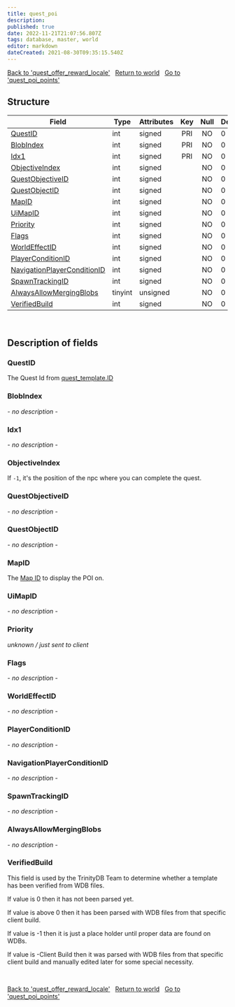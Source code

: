 ```yaml
---
title: quest_poi
description: 
published: true
date: 2022-11-21T21:07:56.807Z
tags: database, master, world
editor: markdown
dateCreated: 2021-08-30T09:35:15.540Z
---
```


<a href="https://trinitycore.info/en/database/master/world/quest_offer_reward_locale" class="mt-5 v-btn v-btn--depressed v-btn--flat v-btn--outlined theme--light v-size--default darkblue--text text--lighten-3"><span class="v-btn__content"><i aria-hidden="true" class="v-icon notranslate v-icon--left mdi mdi-arrow-left theme--light"></i><span>Back to 'quest_offer_reward_locale'</span></span></a>&nbsp;&nbsp;&nbsp;<a href="https://trinitycore.info/en/database/master/world/home" class="mt-5 v-btn v-btn--depressed v-btn--flat v-btn--outlined theme--light v-size--default darkblue--text text--lighten-3"><span class="v-btn__content"><i aria-hidden="true" class="v-icon notranslate v-icon--left mdi mdi-home-outline theme--light"></i><span>Return to world</span></span></a>&nbsp;&nbsp;&nbsp;<a href="https://trinitycore.info/en/database/master/world/quest_poi_points" class="mt-5 v-btn v-btn--depressed v-btn--flat v-btn--outlined theme--light v-size--default darkblue--text text--lighten-3"><span class="v-btn__content"><span>Go to 'quest_poi_points'</span><i aria-hidden="true" class="v-icon notranslate v-icon--right mdi mdi-arrow-right theme--light"></i></span></a>

## Structure

| Field | Type | Attributes | Key | Null | Default | Extra | Comment |
| --- | --- | --- | :---: | :---: | --- | --- | --- |
| [QuestID](#questid) | int | signed | PRI | NO | 0 |  |  |
| [BlobIndex](#blobindex) | int | signed | PRI | NO | 0 |  |  |
| [Idx1](#idx1) | int | signed | PRI | NO | 0 |  |  |
| [ObjectiveIndex](#objectiveindex) | int | signed |  | NO | 0 |  |  |
| [QuestObjectiveID](#questobjectiveid) | int | signed |  | NO | 0 |  |  |
| [QuestObjectID](#questobjectid) | int | signed |  | NO | 0 |  |  |
| [MapID](#mapid) | int | signed |  | NO | 0 |  |  |
| [UiMapID](#uimapid) | int | signed |  | NO | 0 |  |  |
| [Priority](#priority) | int | signed |  | NO | 0 |  |  |
| [Flags](#flags) | int | signed |  | NO | 0 |  |  |
| [WorldEffectID](#worldeffectid) | int | signed |  | NO | 0 |  |  |
| [PlayerConditionID](#playerconditionid) | int | signed |  | NO | 0 |  |  |
| [NavigationPlayerConditionID](#navigationplayerconditionid) | int | signed |  | NO | 0 |  |  |
| [SpawnTrackingID](#spawntrackingid) | int | signed |  | NO | 0 |  |  |
| [AlwaysAllowMergingBlobs](#alwaysallowmergingblobs) | tinyint | unsigned |  | NO | 0 |  |  |
| [VerifiedBuild](#verifiedbuild) | int | signed |  | NO | 0 |  |  |
&nbsp;
## Description of fields

### QuestID
The Quest Id from [quest_template.ID](../world/quest_template#id)
&nbsp;

### BlobIndex
*- no description -*
&nbsp;

### Idx1
*- no description -*
&nbsp;

### ObjectiveIndex
If `-1`, it's the position of the npc where you can complete the quest.
&nbsp;

### QuestObjectiveID
*- no description -*
&nbsp;

### QuestObjectID
*- no description -*
&nbsp;

### MapID
The [Map ID](https://wow.tools/dbc/?dbc=map) to display the POI on.
&nbsp;

### UiMapID
*- no description -*
&nbsp;

### Priority
*unknown / just sent to client*
&nbsp;

### Flags
*- no description -*
&nbsp;

### WorldEffectID
*- no description -*
&nbsp;

### PlayerConditionID
*- no description -*
&nbsp;

### NavigationPlayerConditionID
*- no description -*
&nbsp;

### SpawnTrackingID
*- no description -*
&nbsp;

### AlwaysAllowMergingBlobs
*- no description -*
&nbsp;

### VerifiedBuild
This field is used by the TrinityDB Team to determine whether a template has been verified from WDB files.

If value is 0 then it has not been parsed yet.

If value is above 0 then it has been parsed with WDB files from that specific client build.

If value is -1 then it is just a place holder until proper data are found on WDBs.

If value is -Client Build then it was parsed with WDB files from that specific client build and manually edited later for some special necessity.

&nbsp;

<a href="https://trinitycore.info/en/database/master/world/quest_offer_reward_locale" class="mt-5 v-btn v-btn--depressed v-btn--flat v-btn--outlined theme--light v-size--default darkblue--text text--lighten-3"><span class="v-btn__content"><i aria-hidden="true" class="v-icon notranslate v-icon--left mdi mdi-arrow-left theme--light"></i><span>Back to 'quest_offer_reward_locale'</span></span></a>&nbsp;&nbsp;&nbsp;<a href="https://trinitycore.info/en/database/master/world/home" class="mt-5 v-btn v-btn--depressed v-btn--flat v-btn--outlined theme--light v-size--default darkblue--text text--lighten-3"><span class="v-btn__content"><i aria-hidden="true" class="v-icon notranslate v-icon--left mdi mdi-home-outline theme--light"></i><span>Return to world</span></span></a>&nbsp;&nbsp;&nbsp;<a href="https://trinitycore.info/en/database/master/world/quest_poi_points" class="mt-5 v-btn v-btn--depressed v-btn--flat v-btn--outlined theme--light v-size--default darkblue--text text--lighten-3"><span class="v-btn__content"><span>Go to 'quest_poi_points'</span><i aria-hidden="true" class="v-icon notranslate v-icon--right mdi mdi-arrow-right theme--light"></i></span></a>

